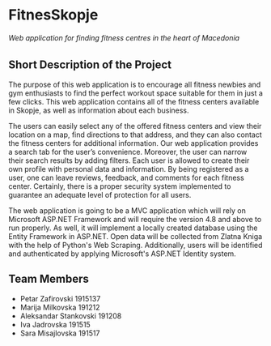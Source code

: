 # FitnesSkopje 
###### Web application for finding fitness centres in the heart of Macedonia

## Short Description of the Project
The purpose of this web application is to encourage all fitness newbies and gym enthusiasts to find the perfect workout space suitable for them in just a few clicks. This web application contains all of the fitness centers available in Skopje, as well as information about each business. 

The users can easily select any of the offered fitness centers and view their location on a map, find directions to that address, and they can also contact the fitness centers for additional information. Our web application provides a search tab for the user’s convenience. Moreover, the user can narrow their search results by adding filters. Each user is allowed to create their own profile with personal data and information. By being registered as a user, one can leave reviews, feedback, and comments for each  fitness center. Certainly, there is a proper security system implemented to guarantee an adequate level of protection for all users.

The web application is going to be a MVC application which will rely on Microsoft ASP.NET Framework and will require the version 4.8 and above to run properly. As well, it will implement a locally created database using the Entity Framework in ASP.NET. Open data will be collected from Zlatna Kniga with the help of Python's Web Scraping. Additionally, users will be identified and authenticated by applying Microsoft's ASP.NET Identity system.


## Team Members
- Petar Zafirovski 1915137
- Marija Milkovska 191212
- Aleksandar Stankovski 191208
- Iva Jadrovska 191515
- Sara Misajlovska 191517
